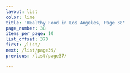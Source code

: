 ```yaml
---
layout: list
color: lime
title: 'Healthy Food in Los Angeles, Page 38'
page_number: 38
items_per_page: 10
list_offset: 370
first: /list/
next: /list/page39/
previous: /list/page37/

---
```

